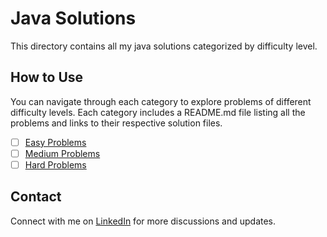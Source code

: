 # Java Solutions

This directory contains all my java solutions categorized by difficulty level.

## How to Use

You can navigate through each category to explore problems of different difficulty levels. Each category includes a README.md file listing all the problems and links to their respective solution files.

- [ ] [Easy Problems](easy/README.md)
- [ ] [Medium Problems](medium/README.md)
- [ ] [Hard Problems](hard/README.md)

## Contact
Connect with me on [LinkedIn](https://www.linkedin.com/in/roshan99/) for more discussions and updates.
